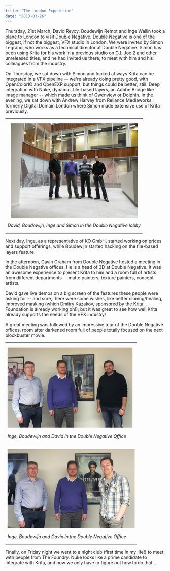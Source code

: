 ```yaml
---
title: "The London Expedition"
date: "2013-03-26"
---
```


Thursday, 21st March, David Revoy, Boudewijn Rempt and Inge Wallin took a plane to London to visit Double Negative. Double Negative is one of the biggest, if not the biggest, VFX studio in London. We were invited by Simon Legrand, who works as a technical director at Double Negative. Simon has been using Krita for his work in a previous studio on G.I. Joe 2 and other unreleased titles, and he had invited us there, to meet with him and his colleagues from the industry.

On Thursday, we sat down with Simon and looked at ways Krita can be integrated in a VFX pipeline -- we're already doing pretty good, with OpenColorIO and OpenEXR support, but things could be better, still. Deep integration with Nuke, dynamic, file-based layers, an Adobe Bridge like image manager -- which made us think of Gwenview or Dolphin. In the evening, we sat down with Andrew Harvey from Reliance Mediaworks, formerly Digital Domain London where Simon made extensive use of Krita previously.

<table><tbody><tr><td><p><img class=" size-full wp-image-372" src="images/2013-03-24_krita_meeting-dneg-london5_net.jpg" border="0" alt="" width="400" height="299" style="display: block; margin-left: auto; margin-right: auto;"></p><p><em><span class="caption">David, Boudewijn, Inge and Simon in the Double Negative lobby</span></em></p></td></tr></tbody></table>

Next day, Inge, as a representative of KO GmbH, started working on prices and support offerings, while Boudewijn started hacking on the file-based layers feature.

In the afternoon, Gavin Graham from Double Negative hosted a meeting in the Double Negative offices. He is a head of 3D at Double Negative. It was an awesome experience to present Krita to him and a room full of artists from different departments -- matte painters, texture painters, concept artists.

David gave live demos on a big screen of the features these people were asking for -- and sure, there were some wishes, like better cloning/healing, improved masking (which Dmitry Kazakov, sponsored by the Krita Foundation is already working on!), but it was great to see how well Krita already supports the needs of the VFX industry!

A great meeting was followed by an impressive tour of the Double Negative offices, room after darkened room full of people totally focused on the next blockbuster movie.

<table><tbody><tr><td><p><img class=" size-full wp-image-373" src="images/2013-03-24_krita_meeting-dneg-london4_net.jpg" border="0" alt="" width="394" height="253"></p><p><em>Inge, Boudewijn and David in the Double Negative Office</em></p></td></tr><tr><td><p><img class=" size-full wp-image-374" src="images/2013-03-24_krita_meeting-dneg-london3_net.jpg" border="0" alt="" width="401" height="250"></p><p><em>Inge, Boudewijn and Gavin in the Double Negative Office</em></p></td></tr></tbody></table>

Finally, on Friday night we went to a night club (first time in my life!) to meet with people from The Foundry. Nuke looks like a prime candidate to integrate with Krita, and now we only have to figure out how to do that...
